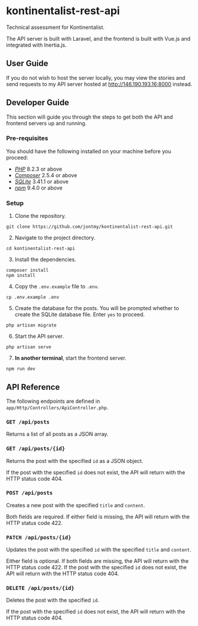 # kontinentalist-rest-api

Technical assessment for Kontinentalist.

The API server is built with Laravel, and the frontend is built with Vue.js and integrated with Inertia.js. 

## User Guide
If you do not wish to host the server locally, you may view the stories and send requests to my API server hosted
at http://146.190.193.16:8000 instead.

## Developer Guide
This section will guide you through the steps to get both the API and frontend servers up and running.

### Pre-requisites
You should have the following installed on your machine before you proceed:
- [*PHP*](https://www.php.net/manual/en/install.php) 8.2.3 or above
- [*Composer*](https://getcomposer.org/download/) 2.5.4 or above
- [*SQLite*](https://www.sqlite.org/download.html) 3.41.1 or above
- [*npm*](https://docs.npmjs.com/downloading-and-installing-node-js-and-npm) 9.4.0 or above

### Setup
1. Clone the repository.
```
git clone https://github.com/jontmy/kontinentalist-rest-api.git
```
2. Navigate to the project directory.
```
cd kontinentalist-rest-api
```
3. Install the dependencies.
```
composer install
npm install
```
4. Copy the `.env.example` file to `.env`.
```
cp .env.example .env
```
5. Create the database for the posts. You will be prompted whether to create the SQLite database
   file. Enter `yes` to proceed.
```
php artisan migrate
```
6. Start the API server.
```
php artisan serve
```
7. **In another terminal**, start the frontend server.
```
npm run dev
```

## API Reference
The following endpoints are defined in `app/Http/Controllers/ApiController.php`.

### `GET /api/posts`
Returns a list of all posts as a JSON array.

### `GET /api/posts/{id}`
Returns the post with the specified `id` as a JSON object.

If the post with the specified `id` does not exist, the API will return with the HTTP status code 404.

### `POST /api/posts`
Creates a new post with the specified `title` and `content`.

Both fields are required. If either field is missing, the API will return with the HTTP status code 422.

### `PATCH /api/posts/{id}`
Updates the post with the specified `id` with the specified `title` and `content`.

Either field is optional. If both fields are missing, the API will return with the HTTP status code 422.
If the post with the specified `id` does not exist, the API will return with the HTTP status code 404.

### `DELETE /api/posts/{id}`
Deletes the post with the specified `id`.

If the post with the specified `id` does not exist, the API will return with the HTTP status code 404.
